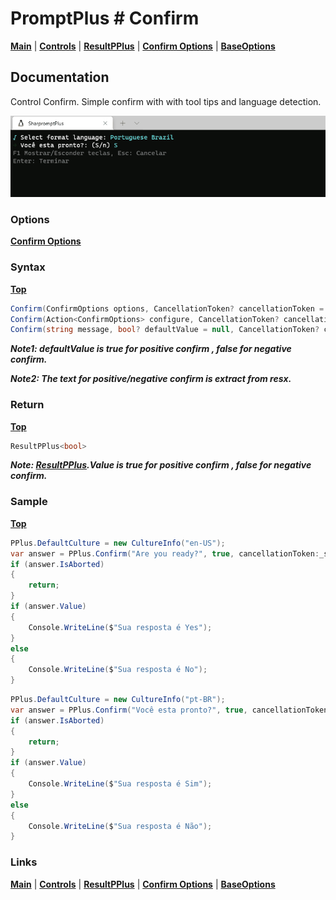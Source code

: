 # PromptPlus # Confirm
[**Main**](index.md#help) | 
[**Controls**](index.md#apis) |
[**ResultPPlus**](resultpplus) |
[**Confirm Options**](confirmoptions) |
[**BaseOptions**](baseoptions)

## Documentation
Control Confirm. Simple confirm with with tool tips and language detection.

![](./images/Confirm.gif)

### Options

[**Confirm Options**](confirmoptions)

### Syntax
[**Top**](#promptplus--confirm)

```csharp
Confirm(ConfirmOptions options, CancellationToken? cancellationToken = null)
Confirm(Action<ConfirmOptions> configure, CancellationToken? cancellationToken = null)
Confirm(string message, bool? defaultValue = null, CancellationToken? cancellationToken = null)  
````

**_Note1: defaultValue is true for positive confirm , false for negative confirm._**

**_Note2: The text for positive/negative confirm is extract from resx._**

### Return
[**Top**](#promptplus--confirm)

```csharp
ResultPPlus<bool>
````
**_Note: [ResultPPlus](resultpplus).Value is true for positive confirm , false for negative confirm._**


### Sample
[**Top**](#promptplus--confirm)

```csharp
PPlus.DefaultCulture = new CultureInfo("en-US");
var answer = PPlus.Confirm("Are you ready?", true, cancellationToken:_stopApp);
if (answer.IsAborted)
{
    return;
}
if (answer.Value)
{
    Console.WriteLine($"Sua resposta é Yes");
}
else
{
    Console.WriteLine($"Sua resposta é No");
}
````

```csharp
PPlus.DefaultCulture = new CultureInfo("pt-BR");
var answer = PPlus.Confirm("Você esta pronto?", true, cancellationToken:_stopApp);
if (answer.IsAborted)
{
    return;
}
if (answer.Value)
{
    Console.WriteLine($"Sua resposta é Sim");
}
else
{
    Console.WriteLine($"Sua resposta é Não");
}
````

### Links
[**Main**](index.md#help) | 
[**Controls**](index.md#apis) |
[**ResultPPlus**](resultpplus) |
[**Confirm Options**](confirmoptions) |
[**BaseOptions**](baseoptions)

